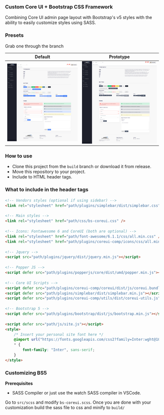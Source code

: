 ### Custom Core UI + Bootstrap CSS Framework

Combining Core UI admin page layout with Bootstrap's v5 styles with the ability to easily customize styles using SASS.

### Presets

Grab one through the branch

Default             |  Prototype
:-------------------------:|:-------------------------:
![Default Build](screenshots/build.default.png)  |  ![Prototype Build](screenshots/build.prototype.png)

### How to use

* Clone this project from the `build` branch or download it from release.
* Move this repository to your project.
* Include to HTML header tags.

### What to include in the header tags

```html
<!-- Vendors styles (optional if using sidebar) -->
<link rel="stylesheet" href="path/plugins/simplebar/dist/simplebar.css" />

<!-- Main styles -->
<link rel="stylesheet" href="path/css/bs-coreui.css" />

<!-- Icons: Fontawesome 6 and CoreUI (both are optional) -->
<link rel="stylesheet" href="path/font-awesome/6.1.1/css/all.min.css" />
<link rel="stylesheet" href="path/plugins/coreui-comp/icons/css/all.min.css" />

<!-- Jquery -->
<script src="path/plugins/jquery/dist/jquery.min.js"></script>

<!-- Popper JS -->
<script defer src="path/plugins/popperjs/core/dist/umd/popper.min.js"></script>

<!-- Core UI Scripts -->
<script defer src="path/plugins/coreui-comp/coreui/dist/js/coreui.bundle.js"></script>
<script defer src="path/plugins/simplebar/dist/simplebar.min.js"></script>
<script defer src="path/plugins/coreui-comp/utils/dist/coreui-utils.js"></script>

<!-- Bootstrap 5 -->
<script defer src="path/plugins/bootstrap/dist/js/bootstrap.min.js"></script>

<script defer src="path/js/site.js"></script>
<style>
    /* Insert your personal site font here */
    @import url("https://fonts.googleapis.com/css2?family=Inter:wght@100;200;300;400;500;600;700;800;900&display=swap");
    * {
        font-family: "Inter", sans-serif;
    }
</style>
```

### Customizing BS5

**Prerequisites**

- SASS Compiler or just use the watch SASS compiler in VSCode.

Go to `src/scss` and modify `bs-coreui.scss`.
Once you are done with your customization build the sass file to css and minify to `build/`